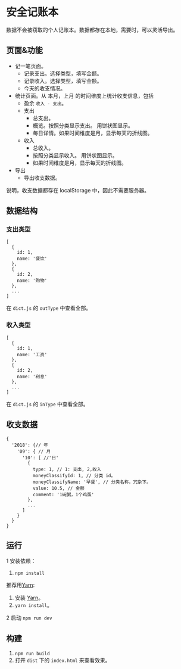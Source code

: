 # 安全记账本
数据不会被窃取的个人记账本。数据都存在本地，需要时，可以灵活导出。

## 页面&功能
* 记一笔页面。
  * 记录支出。选择类型，填写金额。
  * 记录收入。选择类型，填写金额。
  * 今天的收支情况。
* 统计页面。从 本月，上月 的时间维度上统计收支信息，包括
  * 盈余 `收入 - 支出`。
  * 支出
    * 总支出。
    * 概览。按照分类显示支出。 用饼状图显示。
    * 每日详情。如果时间维度是月，显示每天的折线图。
  * 收入
    * 总收入。
    * 按照分类显示收入。 用饼状图显示。
    * 如果时间维度是月，显示每天的折线图。
* 导出
  * 导出收支数据。

说明，收支数据都存在 localStorage 中，因此不需要服务器。

## 数据结构
### 支出类型

```
[
  {
    id: 1,
    name: '餐饮'
  },
  {
    id: 2,
    name: '购物'
  },
  ...
]
```

在 `dict.js` 的 `outType` 中查看全部。

### 收入类型

```
[
  {
    id: 1,
    name: '工资'
  },
  {
    id: 2,
    name: '利息'
  },
  ...
]
```

在 `dict.js` 的 `inType` 中查看全部。


## 收支数据
```
{
  '2018': {// 年
    '09': { // 月
      '10': [ //'日'
        {
          type: 1, // 1: 支出, 2,收入
          moneyClassifyId: 1, // 分类 id。
          moneyClassifyName: '早餐', // 分类名称，冗杂下。
          value: 10.5, // 金额
          comment: '1碗粥，1个鸡蛋'
        },
        ...
      ]
    }
  }
}
```

## 运行
1 安装依赖：  

1. `npm install`

推荐用[Yarn](https://yarnpkg.com/en/docs/install):
1. 安装 [Yarn](https://yarnpkg.com/en/docs/install)。
1. `yarn install`。

2 启动 `npm run dev`

## 构建
1. `npm run build`
1. 打开 `dist` 下的 `index.html` 来查看效果。
